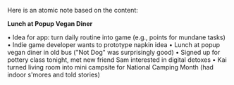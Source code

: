 Here is an atomic note based on the content:

**Lunch at Popup Vegan Diner**

• Idea for app: turn daily routine into game (e.g., points for mundane tasks)
• Indie game developer wants to prototype napkin idea
• Lunch at popup vegan diner in old bus ("Not Dog" was surprisingly good)
• Signed up for pottery class tonight, met new friend Sam interested in digital detoxes
• Kai turned living room into mini campsite for National Camping Month (had indoor s'mores and told stories)